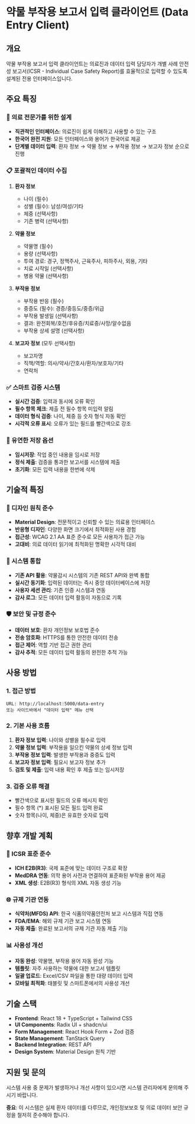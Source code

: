 # 약물 부작용 보고서 입력 클라이언트 (Data Entry Client)

## 개요

약물 부작용 보고서 입력 클라이언트는 의료진과 데이터 입력 담당자가 개별 사례 안전성 보고서(ICSR - Individual Case Safety Report)를 효율적으로 입력할 수 있도록 설계된 전용 인터페이스입니다.

## 주요 특징

### 🏥 의료 전문가를 위한 설계
- **직관적인 인터페이스**: 의료진이 쉽게 이해하고 사용할 수 있는 구조
- **한국어 완전 지원**: 모든 인터페이스와 용어가 한국어로 제공
- **단계별 데이터 입력**: 환자 정보 → 약물 정보 → 부작용 정보 → 보고자 정보 순으로 진행

### 📋 포괄적인 데이터 수집
1. **환자 정보**
   - 나이 (필수)
   - 성별 (필수): 남성/여성/기타
   - 체중 (선택사항)
   - 기존 병력 (선택사항)

2. **약물 정보**
   - 약물명 (필수)
   - 용량 (선택사항)
   - 투여 경로: 경구, 정맥주사, 근육주사, 피하주사, 외용, 기타
   - 치료 시작일 (선택사항)
   - 병용 약물 (선택사항)

3. **부작용 정보**
   - 부작용 반응 (필수)
   - 중증도 (필수): 경증/중등도/중증/위급
   - 부작용 발생일 (선택사항)
   - 결과: 완전회복/호전/후유증/치료중/사망/알수없음
   - 부작용 상세 설명 (선택사항)

4. **보고자 정보** (모두 선택사항)
   - 보고자명
   - 직책/역할: 의사/약사/간호사/환자/보호자/기타
   - 연락처

### ✅ 스마트 검증 시스템
- **실시간 검증**: 입력과 동시에 오류 확인
- **필수 항목 체크**: 제출 전 필수 항목 미입력 알림
- **데이터 형식 검증**: 나이, 체중 등 숫자 형식 자동 확인
- **시각적 오류 표시**: 오류가 있는 필드를 빨간색으로 강조

### 💾 유연한 저장 옵션
- **임시저장**: 작업 중인 내용을 임시로 저장
- **정식 제출**: 검증을 통과한 보고서를 시스템에 제출
- **초기화**: 모든 입력 내용을 한번에 삭제

## 기술적 특징

### 🎨 디자인 원칙 준수
- **Material Design**: 전문적이고 신뢰할 수 있는 의료용 인터페이스
- **반응형 디자인**: 다양한 화면 크기에서 최적화된 사용 경험
- **접근성**: WCAG 2.1 AA 표준 준수로 모든 사용자가 접근 가능
- **고대비**: 의료 데이터 읽기에 최적화된 명확한 시각적 대비

### 🔗 시스템 통합
- **기존 API 활용**: 약물감시 시스템의 기존 REST API와 완벽 통합
- **실시간 동기화**: 입력된 데이터는 즉시 중앙 데이터베이스에 저장
- **사용자 세션 관리**: 기존 인증 시스템과 연동
- **감사 로그**: 모든 데이터 입력 활동이 자동으로 기록

### 🛡️ 보안 및 규정 준수
- **데이터 보호**: 환자 개인정보 보호법 준수
- **전송 암호화**: HTTPS를 통한 안전한 데이터 전송
- **접근 제어**: 역할 기반 접근 권한 관리
- **감사 추적**: 모든 데이터 입력 활동의 완전한 추적 가능

## 사용 방법

### 1. 접근 방법
```
URL: http://localhost:5000/data-entry
또는 사이드바에서 "데이터 입력" 메뉴 선택
```

### 2. 기본 사용 흐름
1. **환자 정보 입력**: 나이와 성별을 필수로 입력
2. **약물 정보 입력**: 부작용을 일으킨 약물의 상세 정보 입력
3. **부작용 정보 입력**: 발생한 부작용과 중증도 입력
4. **보고자 정보 입력**: 필요시 보고자 정보 추가
5. **검토 및 제출**: 입력 내용 확인 후 제출 또는 임시저장

### 3. 검증 오류 해결
- 빨간색으로 표시된 필드의 오류 메시지 확인
- 필수 항목 (*) 표시된 모든 필드 입력 완료
- 숫자 항목(나이, 체중)은 유효한 숫자로 입력

## 향후 개발 계획

### 🔄 ICSR 표준 준수
- **ICH E2B(R3)**: 국제 표준에 맞는 데이터 구조로 확장
- **MedDRA 연동**: 의학 용어 사전과 연결하여 표준화된 부작용 용어 제공
- **XML 생성**: E2B(R3) 형식의 XML 자동 생성 기능

### 🌐 규제 기관 연동
- **식약처(MFDS) API**: 한국 식품의약품안전처 보고 시스템과 직접 연동
- **FDA/EMA**: 해외 규제 기관 보고 시스템 연동
- **자동 제출**: 완료된 보고서의 규제 기관 자동 제출 기능

### 📊 사용성 개선
- **자동 완성**: 약물명, 부작용 용어 자동 완성 기능
- **템플릿**: 자주 사용하는 약물에 대한 보고서 템플릿
- **일괄 업로드**: Excel/CSV 파일을 통한 대량 데이터 입력
- **모바일 최적화**: 태블릿 및 스마트폰에서의 사용성 개선

## 기술 스택

- **Frontend**: React 18 + TypeScript + Tailwind CSS
- **UI Components**: Radix UI + shadcn/ui
- **Form Management**: React Hook Form + Zod 검증
- **State Management**: TanStack Query
- **Backend Integration**: REST API
- **Design System**: Material Design 원칙 기반

## 지원 및 문의

시스템 사용 중 문제가 발생하거나 개선 사항이 있으시면 시스템 관리자에게 문의해 주시기 바랍니다.

**중요**: 이 시스템은 실제 환자 데이터를 다루므로, 개인정보보호 및 의료 데이터 보안 규정을 철저히 준수해야 합니다.